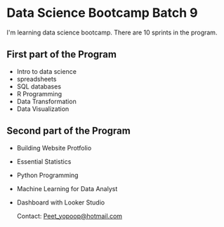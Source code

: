 # Data Science Bootcamp Batch 9
I'm learning data science bootcamp. There are 10 sprints in the program.

## First part of the Program 
- Intro to data science
- spreadsheets
- SQL databases
- R Programming
- Data Transformation
- Data Visualization

## Second part of the Program

- Building Website Protfolio
- Essential Statistics
- Python Programming
- Machine Learning for Data Analyst
- Dashboard with Looker Studio

  Contact: Peet_yopoop@hotmail.com
